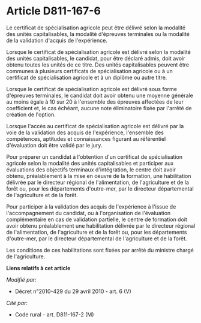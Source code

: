 # Article D811-167-6

Le certificat de spécialisation agricole peut être délivré selon la modalité des unités capitalisables, la modalité
d'épreuves terminales ou la modalité de la validation d'acquis de l'expérience. 

Lorsque le certificat de spécialisation agricole est délivré selon la modalité des unités capitalisables, le candidat, pour
être déclaré admis, doit avoir obtenu toutes les unités de ce titre. Des unités capitalisables peuvent être communes à
plusieurs certificats de spécialisation agricole ou à un certificat de spécialisation agricole et à un diplôme ou autre
titre. 

Lorsque le certificat de spécialisation agricole est délivré sous forme d'épreuves terminales, le candidat doit avoir obtenu
une moyenne générale au moins égale à 10 sur 20 à l'ensemble des épreuves affectées de leur coefficient et, le cas échéant,
aucune note éliminatoire fixée par l'arrêté de création de l'option. 

Lorsque l'accès au certificat de spécialisation agricole est délivré par la voie de la validation des acquis de l'expérience,
l'ensemble des compétences, aptitudes et connaissances figurant au référentiel d'évaluation doit être validé par le jury. 

Pour préparer un candidat à l'obtention d'un certificat de spécialisation agricole selon la modalité des unités
capitalisables et participer aux évaluations des objectifs terminaux d'intégration, le centre doit avoir obtenu,
préalablement à la mise en oeuvre de la formation, une habilitation délivrée par le         directeur régional de
l'alimentation, de l'agriculture et de la forêt  ou, pour les départements d'outre-mer, par le directeur départemental de
l'agriculture et de la forêt. 

Pour participer à la validation des acquis de l'expérience à l'issue de l'accompagnement du candidat, ou à l'organisation de
l'évaluation complémentaire en cas de validation partielle, le centre de formation doit avoir obtenu préalablement une
habilitation délivrée par le         directeur régional de l'alimentation, de l'agriculture et de la forêt  ou, pour les
départements d'outre-mer, par le directeur départemental de l'agriculture et de la forêt. 

Les conditions de ces habilitations sont fixées par arrêté du ministre chargé de l'agriculture.

**Liens relatifs à cet article**

_Modifié par_:

  - Décret n°2010-429 du 29 avril 2010 - art. 6 (V)

_Cité par_:

  - Code rural - art. D811-167-2 (M)
